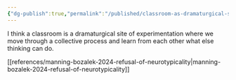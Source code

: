 ```yaml
---
{"dg-publish":true,"permalink":"/published/classroom-as-dramaturgical-site-for-experimentation/"}
---
```


I think a classroom is a dramaturgical site of experimentation where we move through a collective process and learn from each other what else thinking can do.

[[references/manning-bozalek-2024-refusal-of-neurotypicality\|manning-bozalek-2024-refusal-of-neurotypicality]]